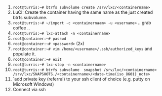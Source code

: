 1. `root@turris:~# btrfs subvolume create /srv/lxc/<containername>`
2. LuCI: Create the container having the same name as the just created btrfs subvolume.
2. `root@turris:~# ~/import -c <containernaam> -u <username>` .. grab coffee ..
3. `root@turris:~# lxc-attach -n <containername>`
4. `root@container:~# passwd`
5. `root@container:~# <password>` (2x)
5. `root@container:~# vim /home/<username>/.ssh/authorized_keys` and populate it.
6. `root@container:~# exit`
7. `root@turris:~# lxc-stop -n <containername>`
8. `root@turris:~# btrfs subvolume  snapshot /srv/lxc/<containername> /srv/lxc/SNAPSHOTS./<containername>/<date-time(iso_8601)_note>`
9. `add private key (referral) to your ssh client of choice (e.g. putty on Microsoft Windows)
10. Connect via ssh
